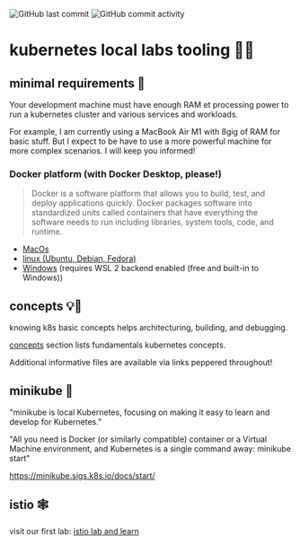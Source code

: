 ![GitHub last
commit](https://img.shields.io/github/last-commit/socraticDevBlog/k8s_home_labs)
![GitHub commit
activity](https://img.shields.io/github/commit-activity/m/socraticDevBlog/k8s_home_labs)

# kubernetes local labs tooling 🥼🧪

## minimal requirements 🧰

Your development machine must have enough RAM et processing power to run a
kubernetes cluster and various services and workloads.

For example, I am currently using a MacBook Air M1 with 8gig of RAM for basic stuff. But
I expect to be have to use a more powerful machine for more complex scenarios.
I will keep you informed!

### Docker platform (with Docker Desktop, please!)

> Docker is a software platform that allows you to build, test, and deploy applications quickly. Docker packages software into standardized units called containers that have everything the software needs to run including libraries, system tools, code, and runtime.
> 
  - [MacOs](https://docs.docker.com/desktop/install/mac-install/)
  - [linux (Ubuntu, Debian, Fedora)](https://docs.docker.com/desktop/install/linux-install/)
  - [Windows](https://docs.docker.com/desktop/install/windows-install/)
    (requires WSL 2 backend enabled (free and built-in to Windows))  


## concepts 💡📜

knowing k8s basic concepts helps architecturing, building, and debugging.

[concepts](./concepts/README.md) section lists fundamentals kubernetes concepts.

Additional informative files are available via links peppered throughout!

## minikube 🧊

"minikube is local Kubernetes, focusing on making it easy to learn and develop
for Kubernetes."

"All you need is Docker (or similarly compatible) container or a Virtual
Machine environment, and Kubernetes is a single command away: minikube start"

https://minikube.sigs.k8s.io/docs/start/

## istio 🕸️

visit our first lab: [istio lab and learn](istio/README.md)


